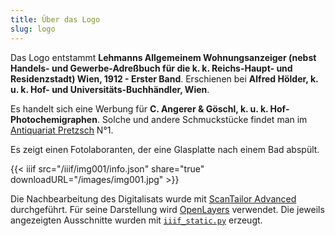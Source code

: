 ```yaml
---
title: Über das Logo
slug: logo
---
```


Das Logo entstammt **Lehmanns Allgemeinem Wohnungsanzeiger (nebst Handels- und Gewerbe-Adreßbuch für die k. k. Reichs-Haupt- und Residenzstadt) Wien, 1912 - Erster Band**. Erschienen bei **Alfred Hölder, k. u. k. Hof- und Universitäts-Buchhändler, Wien**.

Es handelt sich eine Werbung für **C. Angerer & Göschl, k. u. k. Hof-Photochemigraphen**. Solche und andere Schmuckstücke findet man im [Antiquariat Pretzsch](https://antiquariat-pretzsch.de/) N°1.

Es zeigt einen Fotolaboranten, der eine Glasplatte nach einem Bad abspült.

{{< iiif src="/iiif/img001/info.json" share="true" downloadURL="/images/img001.jpg" >}}

Die Nachbearbeitung des Digitalisats wurde mit [ScanTailor Advanced](https://github.com/4lex4/scantailor-advanced) durchgeführt. Für seine Darstellung wird [OpenLayers](https://openlayers.org/) verwendet.
Die jeweils angezeigten Ausschnitte wurden mit [`iiif_static.py`](https://github.com/zimeon/iiif) erzeugt.
